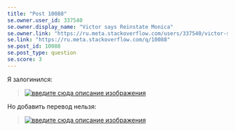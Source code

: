 ```yaml
---
title: "Post 10088"
se.owner.user_id: 337540
se.owner.display_name: "Victor says Reinstate Monica"
se.owner.link: "https://ru.meta.stackoverflow.com/users/337540/victor-says-reinstate-monica"
se.link: "https://ru.meta.stackoverflow.com/q/10088"
se.post_id: 10088
se.post_type: question
se.score: 3
---
```

<p>Я залогинился:</p>

<blockquote>
  <p><a href="https://i.stack.imgur.com/Ltimt.png" rel="nofollow noreferrer"><img src="https://i.stack.imgur.com/Ltimt.png" alt="введите сюда описание изображения"></a></p>
</blockquote>

<p>Но добавить перевод нельзя:</p>

<blockquote>
  <p><a href="https://i.stack.imgur.com/WLEk6.png" rel="nofollow noreferrer"><img src="https://i.stack.imgur.com/WLEk6.png" alt="введите сюда описание изображения"></a></p>
</blockquote>
